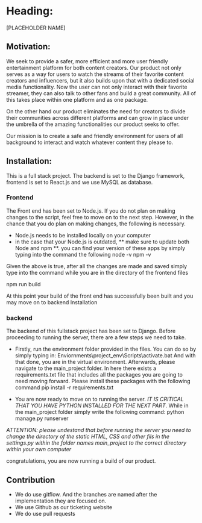 # Heading:
[PLACEHOLDER NAME]

## Motivation:

We seek to provide a safer, more efficient and more user friendly entertainment platform for both content creators. Our product not only serves as a way for users to watch the streams of their favorite content creators and influencers, but it also builds upon that with a dedicated social media functionality. Now the user can not only interact with their favorite streamer, they can also talk to other fans and build a great community. All of this takes place within one platform and as one package.

On the other hand our product eliminates the need for creators to divide their communities across different platforms and can grow in place under the umbrella of the amazing functionalities our product seeks to offer.

Our mission is to create a safe and friendly environment for users of all background to interact and watch whatever content they please to.

## Installation:
This is a full stack project. The backend is set to the Django framework, frontend is set to React.js and we use MySQL as database.

### Frontend
The Front end has been set to Node.js. If you do not plan on making changes to the script, feel free to move on to the next step. However, in the chance that you do plan on making changes, the following is necessary.
- Node.js needs to be installed locally on your computer
- in the case that your Node.js is outdated, ** make sure to update both Node and npm **. you can find your version of these apps by simply typing into the command the following
node -v
npm -v

Given the above is true, after all the changes are made and saved simply type into the command while you are in the directory of the frontend files

npm run build


At this point your build of the front end has successfully been built and you may move on to backend Installation

### backend
The backend of this fullstack project has been set to Django. Before proceeding to running the server, there are a few steps we need to take.

- Firstly, run the environment folder provided in the files. You can do so by simply typing in:
Enviornments\project_env\Scripts\activate.bat
And with that done, you are in the virtual environment. Afterwards, please navigate to the main_project folder. In here there exists a requirements.txt file that includes all the packages you are going to need moving forward. Please install these packages with the following command
pip install -r requirements.txt

- You are now ready to move on to running the server. *IT IS CRITICAL THAT YOU HAVE PYTHON INSTALLED FOR THE NEXT PART*. While in the main_project folder simply write the following command:
python manage.py runserver

*ATTENTION: please undestand that before running the server you need to change the directory of the static HTML, CSS and other fils in the settings.py within the folder names main_project to the correct directory within your own computer*

congratulations, you are now running a build of our product.


## Contribution
- We do use gitflow. And the branches are named after the implementation they are focused on.
- We use Github as our ticketing website
- We do use pull requests




